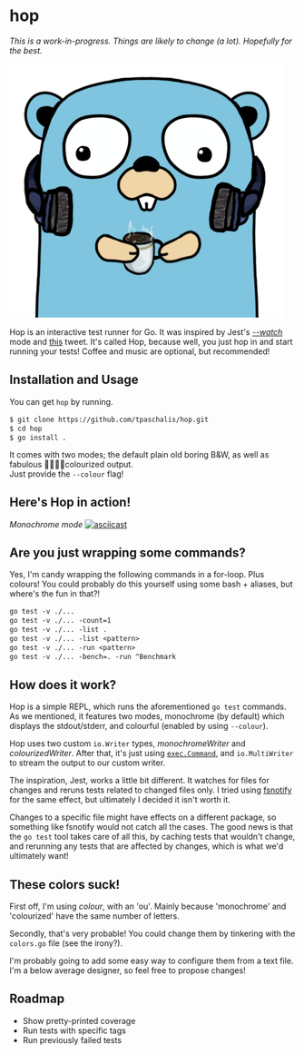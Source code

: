 # hop

*This is a work-in-progress. Things are likely to change (a lot). Hopefully for the best.*

![gopher logo](gopher.png)

Hop is an interactive test runner for Go. It was inspired by Jest's [*--watch*](https://jestjs.io/docs/en/cli#--watch) mode and [this](https://twitter.com/felixge/status/1286359708799062016) tweet. It's called Hop, because well, you just hop in and start running your tests! Coffee and music are optional, but recommended!

## Installation and Usage

You can get `hop` by running.
```
$ git clone https://github.com/tpaschalis/hop.git
$ cd hop
$ go install .
```

It comes with two modes; the default plain old boring B&W, as well as fabulous 🌈🎨🎆🍭colourized output.  
Just provide the `--colour` flag!

## Here's Hop in action!

*Monochrome mode*
[![asciicast](https://asciinema.org/a/UenZ2mIRGR2el929n0TYwRWt4.svg)](https://asciinema.org/a/UenZ2mIRGR2el929n0TYwRWt4)

## Are you just wrapping some commands?

Yes, I'm candy wrapping the following commands in a for-loop. Plus colours! You could probably do this yourself using some bash + aliases, but where's the fun in that?!
```
go test -v ./...
go test -v ./... -count=1
go test -v ./... -list .
go test -v ./... -list <pattern>
go test -v ./... -run <pattern>
go test -v ./... -bench=. -run ^Benchmark
```

## How does it work?
Hop is a simple REPL, which runs the aforementioned `go test` commands. As we mentioned, it features two modes, monochrome (by default) which displays the stdout/stderr, and colourful (enabled by using `--colour`).

Hop uses two custom `io.Writer` types, *monochromeWriter* and *colourizedWriter*. After that, it's just using [`exec.Command`](https://golang.org/pkg/os/exec/#Command), and `io.MultiWriter` to stream the output to our custom writer.

The inspiration, Jest, works a little bit different. It watches for files for changes and reruns tests related to changed files only. I tried using [fsnotify](https://github.com/fsnotify/fsnotify) for the same effect, but ultimately I decided it isn't worth it. 

Changes to a specific file might have effects on a different package, so something like fsnotify would not catch all the cases. The good news is that the `go test` tool takes care of all this, by caching tests that wouldn't change, and rerunning any tests that are affected by changes, which is what we'd ultimately want! 

## These colors suck!
First off, I'm using *colour*, with an 'ou'. Mainly because 'monochrome' and 'colourized' have the same number of letters.

Secondly, that's very probable! You could change them by tinkering with the `colors.go` file (see the irony?).

I'm probably going to add some easy way to configure them from a text file. I'm a below average designer, so feel free to propose changes!

## Roadmap
- Show pretty-printed coverage
- Run tests with specific tags
- Run previously failed tests
